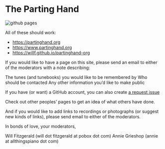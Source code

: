 # The Parting Hand

![github pages](https://github.com/willf/partinghand-org/workflows/github%20pages/badge.svg)

All of these should work:

- https://partinghand.org
- https://www.partinghand.org
- https://willf.github.io/partinghand-org

If you would like to have a page on this site, please send an email to either of the moderators with a note describing:

The tunes (and tunebooks) you would like to be remembered by
Who should be contacted
Any other information you’d like to make public

If you have (or want) a GitHub account, you can also create [a request issue](https://github.com/willf/partinghand-org/issues/new/choose)

Check out other peoples’ pages to get an idea of what others have done.

And if you would like to add links to recordings or photographs (or suggest new kinds of links), please send email to either of the moderators.

In bonds of love, your moderators,

Will Fitzgerald (will dot fitzgerald at pobox dot com)
Annie Grieshop (annie at allthingspiano dot com)
